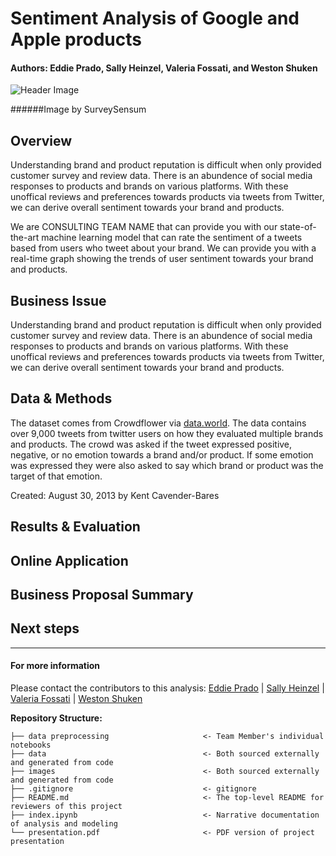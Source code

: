 # Sentiment Analysis of Google and Apple products
#### Authors: Eddie Prado, Sally Heinzel, Valeria Fossati, and Weston Shuken

![Header Image](sentiment_analysis_header.png)

######Image by SurveySensum

## Overview
Understanding brand and product reputation is difficult when only provided customer survey and review data. There is an abundence of social media responses to products and brands on various platforms. With these unoffical reviews and preferences towards products via tweets from Twitter, we can derive overall sentiment towards your brand and products.

We are CONSULTING TEAM NAME that can provide you with our state-of-the-art machine learning model that can rate the sentiment of a tweets based from users who tweet about your brand. We can provide you with a real-time graph showing the trends of user sentiment towards your brand and products.

## Business Issue
Understanding brand and product reputation is difficult when only provided customer survey and review data. There is an abundence of social media responses to products and brands on various platforms. With these unoffical reviews and preferences towards products via tweets from Twitter, we can derive overall sentiment towards your brand and products.

## Data & Methods
The dataset comes from Crowdflower via [data.world](https://data.world/crowdflower/brands-and-product-emotions). The data contains over 9,000 tweets from twitter users on how they evaluated multiple brands and products. The crowd was asked if the tweet expressed positive, negative, or no emotion towards a brand and/or product. If some emotion was expressed they were also asked to say which brand or product was the target of that emotion. 

Created: August 30, 2013 by Kent Cavender-Bares 


## Results & Evaluation


## Online Application

## Business Proposal Summary



## Next steps

---

#### For more information
Please contact the contributors to this analysis: 
[Eddie Prado]() |
[Sally Heinzel]() |
[Valeria Fossati]() |
[Weston Shuken](https://www.linkedin.com/in/westonshuken/)


**Repository Structure:**
```
├── data preprocessing                     <- Team Member's individual notebooks 
├── data                                   <- Both sourced externally and generated from code 
├── images                                 <- Both sourced externally and generated from code 
├── .gitignore                             <- gitignore      
├── README.md                              <- The top-level README for reviewers of this project
├── index.ipynb                            <- Narrative documentation of analysis and modeling
└── presentation.pdf                       <- PDF version of project presentation
